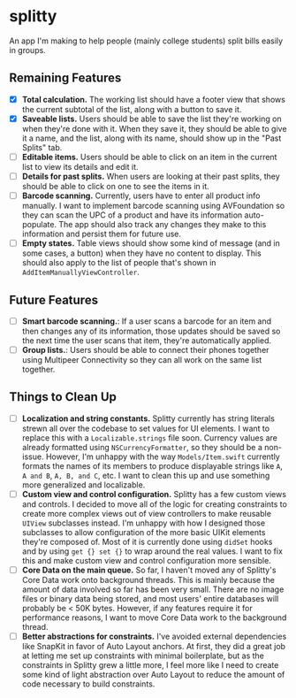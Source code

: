 # splitty
An app I'm making to help people (mainly college students) split bills easily in groups.

## Remaining Features
- [X] **Total calculation.** The working list should have a footer view that shows the current subtotal of the list, along with a button to save it.
- [X] **Saveable lists.** Users should be able to save the list they're working on when they're done with it. When they save it, they should be able to give it a name, and the list, along with its name, should show up in the "Past Splits" tab.
- [ ] **Editable items.** Users should be able to click on an item in the current list to view its details and edit it.
- [ ] **Details for past splits.** When users are looking at their past splits, they should be able to click on one to see the items in it.
- [ ] **Barcode scanning.** Currently, users have to enter all product info manually. I want to implement barcode scanning using AVFoundation so they can scan the UPC of a product and have its information auto-populate. The app should also track any changes they make to this information and persist them for future use.
- [ ] **Empty states.** Table views should show some kind of message (and in some cases, a button) when they have no content to display. This should also apply to the list of people that's shown in `AddItemManuallyViewController`.

## Future Features
- [ ] **Smart barcode scanning.**: If a user scans a barcode for an item and then changes any of its information, those updates should be saved so the next time the user scans that item, they're automatically applied.
- [ ] **Group lists.**: Users should be able to connect their phones together using Multipeer Connectivity so they can all work on the same list together.

## Things to Clean Up
- [ ] **Localization and string constants.** Splitty currently has string literals strewn all over the codebase to set values for UI elements. I want to replace this with a `Localizable.strings` file soon. Currency values are already formatted using `NSCurrencyFormatter`, so they should be a non-issue. However, I'm unhappy with the way `Models/Item.swift` currently formats the names of its members to produce displayable strings like `A`, `A and B`, `A, B, and C`, etc. I want to clean this up and use something more generalized and localizable.
- [ ] **Custom view and control configuration.** Splitty has a few custom views and controls. I decided to move all of the logic for creating constraints to create more complex views out of view controllers to make reusable `UIView` subclasses instead. I'm unhappy with how I designed those subclasses to allow configuration of the more basic UIKit elements they're composed of. Most of it is currently done using `didSet` hooks and by using `get {} set {}` to wrap around the real values. I want to fix this and make custom view and control configuration more sensible.
- [ ] **Core Data on the main queue.** So far, I haven't moved any of Splitty's Core Data work onto background threads. This is mainly because the amount of data involved so far has been very small. There are no image files or binary data being stored, and most users' entire databases will probably be < 50K bytes. However, if any features require it for performance reasons, I want to move Core Data work to the background thread.
- [ ] **Better abstractions for constraints.** I've avoided external dependencies like SnapKit in favor of Auto Layout anchors. At first, they did a great job at letting me set up constraints with minimal boilerplate, but as the constraints in Splitty grew a little more, I feel more like I need to create some kind of light abstraction over Auto Layout to reduce the amount of code necessary to build constraints.
